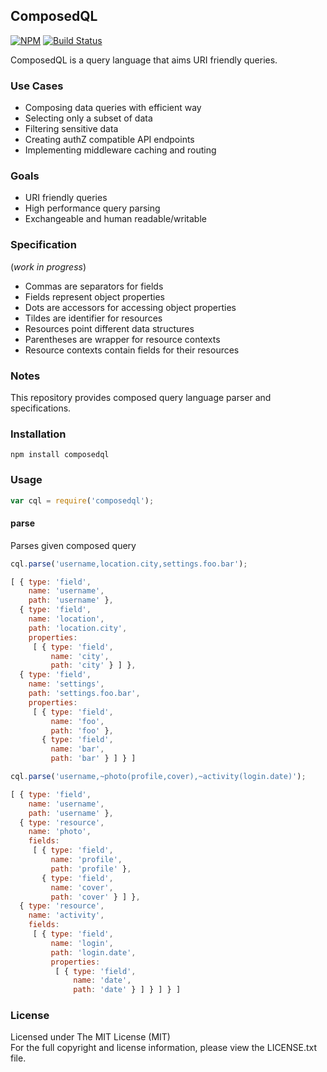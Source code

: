 ## ComposedQL

[![NPM][npm-image]][npm-url] [![Build Status][travis-image]][travis-url]

ComposedQL is a query language that aims URI friendly queries.

### Use Cases

- Composing data queries with efficient way
- Selecting only a subset of data
- Filtering sensitive data
- Creating authZ compatible API endpoints
- Implementing middleware caching and routing

### Goals

- URI friendly queries
- High performance query parsing
- Exchangeable and human readable/writable

### Specification
(*work in progress*)

- Commas are separators for fields
- Fields represent object properties
- Dots are accessors for accessing object properties
- Tildes are identifier for resources
- Resources point different data structures
- Parentheses are wrapper for resource contexts
- Resource contexts contain fields for their resources

### Notes

This repository provides composed query language parser and specifications.

### Installation

```
npm install composedql
```

### Usage

```javascript
var cql = require('composedql');
```

#### parse

Parses given composed query

```javascript
cql.parse('username,location.city,settings.foo.bar');
```
```javascript
[ { type: 'field',
    name: 'username',
    path: 'username' },
  { type: 'field',
    name: 'location',
    path: 'location.city',
    properties:
     [ { type: 'field',
         name: 'city',
         path: 'city' } ] },
  { type: 'field',
    name: 'settings',
    path: 'settings.foo.bar',
    properties:
     [ { type: 'field',
         name: 'foo',
         path: 'foo' },
       { type: 'field',
         name: 'bar',
         path: 'bar' } ] } ]
```

```javascript
cql.parse('username,~photo(profile,cover),~activity(login.date)');
```
```javascript
[ { type: 'field',
    name: 'username',
    path: 'username' },
  { type: 'resource',
    name: 'photo',
    fields:
     [ { type: 'field',
         name: 'profile',
         path: 'profile' },
       { type: 'field',
         name: 'cover',
         path: 'cover' } ] },
  { type: 'resource',
    name: 'activity',
    fields:
     [ { type: 'field',
         name: 'login',
         path: 'login.date',
         properties:
          [ { type: 'field',
              name: 'date',
              path: 'date' } ] } ] } ]
```

### License

Licensed under The MIT License (MIT)  
For the full copyright and license information, please view the LICENSE.txt file.

[npm-url]: http://npmjs.org/package/composedql
[npm-image]: https://badge.fury.io/js/composedql.png

[travis-url]: https://travis-ci.org/cmfatih/composedql
[travis-image]: https://travis-ci.org/cmfatih/composedql.svg?branch=master